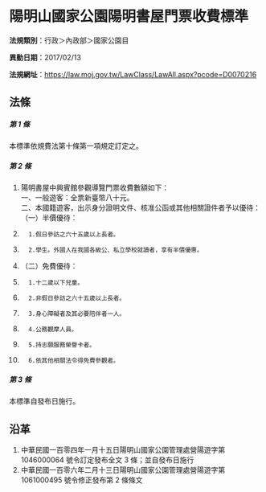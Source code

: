 # 陽明山國家公園陽明書屋門票收費標準




**法規類別**：行政＞內政部＞國家公園目

**異動日期**：2017/02/13  

**法規網址**：https://law.moj.gov.tw/LawClass/LawAll.aspx?pcode=D0070216



## 法條
##### 第 1 條
本標準依規費法第十條第一項規定訂定之。

##### 第 2 條
1. 陽明書屋中興賓館參觀導覽門票收費數額如下：  
一、一般遊客：全票新臺幣八十元。  
二、本國籍遊客，出示身分證明文件、核准公函或其他相關證件者予以優待：  
（一）半價優待：
1.       1.假日參訪之六十五歲以上長者。
1.       2.學生。外國人在我國各級公、私立學校就讀者，享有半價優惠。
1. （二）免費優待：
1.       1.十二歲以下兒童。
1.       2.非假日參訪之六十五歲以上長者。
1.       3.身心障礙者及其必要陪伴者一人。
1.       4.公務觀摩人員。
1.       5.持志願服務榮譽卡者。
1.       6.依其他相關法令得免費參觀者。

##### 第 3 條
本標準自發布日施行。

## 沿革
1. 中華民國一百零四年一月十五日陽明山國家公園管理處營陽遊字第 1046000064 號令訂定發布全文 3  條；並自發布日施行
1. 中華民國一百零六年二月十三日陽明山國家公園管理處營陽遊字第 1061000495 號令修正發布第 2  條條文
